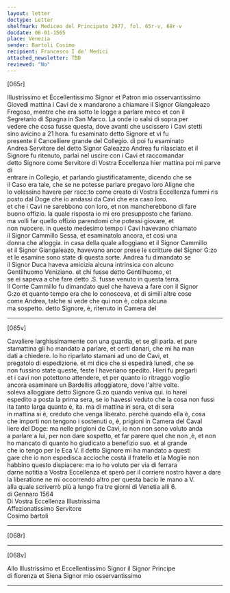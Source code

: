 ```yaml
---
layout: letter
doctype: Letter
shelfmark: Mediceo del Principato 2977, fol. 65r-v, 68r-v
docdate: 06-01-1565
place: Venezia
sender: Bartoli Cosimo
recipient: Francesco I de' Medici
attached_newsletter: TBD
reviewed: "No"
---
```


[065r]  
  
  
Illustrissimo et Eccellentissimo Signor et Patron mio osservantissimo  
Giovedì mattina i Cavi de x mandarono a chiamare il Signor Giangaleazo  
Fregoso, mentre che era sotto le logge a parlare meco et con il  
Segretario di Spagna in San Marco. La onde io salsi di sopra per  
vedere che cosa fusse questa, dove avanti che uscissero i Cavi stetti  
sino avicino a 21 hora. fu esaminato detto Signore et vi fu  
presente il Cancelliere grande del Collegio. di poi fu esaminato  
Andrea Servitore del detto Signor Galeazzo Andrea fu rilasciato et il  
Signore fu ritenuto, parlai nel uscire con i Cavi et raccomandar  
detto Signore come Servitore di Vostra Eccellenza hier mattina poi mi parve di  
entrare in Collegio, et parlando giustificatamente, dicendo che se  
il Caso era tale, che se ne potesse parlare pregavo loro Aligne che  
lo volessino havere per racc:to come creato di Vostra Eccellenza fummi ris  
posto dal Doge che io andassi da Cavi che era caso loro.  
et che i Cavi ne sarebbono con loro, et non mancherebbono di fare  
buono offizio. la quale risposta io mi ero presupposto che fariano.  
ma volli far quello offizio parendomi che potessi giovare, et  
non nuocere. in questo medesimo tempo i Cavi havevano chiamato  
il Signor Cammillo Sessa, et esaminatolo ancora, et così una  
donna che alloggia. in casa della quale alloggiano et il Signor Cammillo  
et il Signor Giangaleazo, havevano ancor prese le scritture del Signor G:zo  
et le esamine sono state di questa sorte. Andrea fu dimandato se  
il Signor Duca haveva amicizia alcuna intrinsica con alcuno  
Gentilhuomo Veniziano. et chi fusse detto Gentilhuomo, et  
se ei sapeva a che fare detto .S. fusse venuto in questa terra.  
Il Conte Cammillo fu dimandato quel che haveva a fare con il Signor  
G:zo et quanto tempo era che lo conosceva, et di simili altre cose  
come Andrea, talche si vede che qui non è, colpa alcuna  
ma sospetto. detto Signore, è, ritenuto in Camera del  
  
---  

[065v]  
  
  
Cavaliere larghissimamente con una guardia, et se gli parla. et pure  
stamattina gli ho mandato a parlare, et certi danari, che mi ha man  
dati a chiedere. Io ho riparlato stamani ad uno de Cavi, et  
pregatolo di espedizione. et mi dice che si espedirà lunedì, che se  
non fussino state queste, feste l haveriano spedito. Hieri fu pregarli  
et i cavi non potettono attendere, et per quanto io ritraggo voglio  
ancora esaminare un Bardellis alloggiatore, dove l'altre volte.  
soleva alloggiare detto Signore G.zo quando veniva qui. io harei  
espedito a posta la prima sera, se io havessi veduto che la cosa non fussi  
ita tanto larga quanto è, ita. ma di mattina in sera, et di sera  
in mattina si è, creduto che venga liberato. perché quando ella è, cosa  
che importi non tengono i sostenuti o, è, prigioni in Camera del Caval  
liere del Doge: ma nelle prigioni de Cavi, io non non sono voluto anda  
a parlare a lui, per non dare sospetto, et far parere quel che non ,è, et non  
ho mancato di quanto ho giudicato a benefizio suo. et al grande  
che io tengo per le Eca V. il detto Signore mi ha mandato a questi  
gare che io non espedisca accioche costà il fratello et la Moglie non  
habbino questo dispiacere: ma io ho voluto per via di ferrara  
darne notitia a Vostra Eccellenza et sperò per il corriere nostro haver a dare  
la liberatione ne mi occorrendo altro per questa bacio le mano a V.  
alla quale scriverrò più a lungo fra tre giorni di Venetia alli 6.  
di Gennaro 1564  
Di Vostra Eccellenza Illustrissima  
Affezionatissimo Servitore  
Cosimo bartoli  
  
---  

[068r]  
  
  
  
---  

[068v]  
  
  
Allo Illustrissimo et Eccellentissimo Signor il Signor Principe  
di fiorenza et Siena Signor mio osservantissimo  
  
---  

